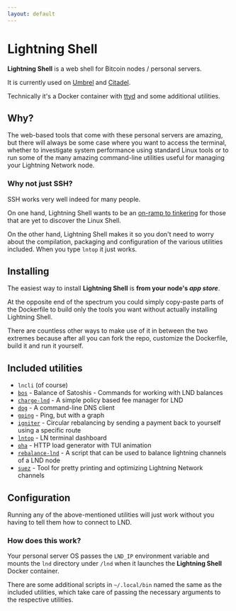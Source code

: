 ```yaml
---
layout: default
---
```


# Lightning Shell

**Lightning Shell** is a web shell for Bitcoin nodes / personal servers.

It is currently used on [Umbrel](https://getumbrel.com/) and [Citadel](https://runcitadel.space/).

Technically it's a Docker container with [ttyd](https://tsl0922.github.io/ttyd/) and some additional utilities.

## Why?

The web-based tools that come with these personal servers are amazing, but there will always be some case where you want to access the terminal, whether to investigate system performance using standard Linux tools or to run some of the many amazing command-line utilities useful for managing your Lightning Network node.

### Why not just SSH?

SSH works very well indeed for many people.

On one hand, Lightning Shell wants to be an [on-ramp to tinkering](https://ibz.me/posts/tinkerer-friendly-platforms/) for those that are yet to discover the Linux Shell.

On the other hand, Lightning Shell makes it so you don't need to worry about the compilation, packaging and configuration of the various utilities included. When you type `lntop` it just works.

## Installing

The easiest way to install **Lightning Shell** is **from your node's *app store***.

At the opposite end of the spectrum you could simply copy-paste parts of the Dockerfile to build only the tools you want without actually installing Lightning Shell.

There are countless other ways to make use of it in between the two extremes because after all you can fork the repo, customize the Dockerfile, build it and run it yourself.

## Included utilities

- `lncli` (of course)
- [`bos`](https://github.com/alexbosworth/balanceofsatoshis) - Balance of Satoshis - Commands for working with LND balances
- [`charge-lnd`](https://github.com/accumulator/charge-lnd) - A simple policy based fee manager for LND
- [`dog`](https://github.com/ogham/dog) - A command-line DNS client
- [`gping`](https://github.com/orf/gping) - Ping, but with a graph
- [`igniter`](https://github.com/RooSoft/igniter) - Circular rebalancing by sending a payment back to yourself using a specific route
- [`lntop`](https://github.com/edouardparis/lntop) - LN terminal dashboard
- [`oha`](https://github.com/hatoo/oha) - HTTP load generator with TUI animation
- [`rebalance-lnd`](https://github.com/C-Otto/rebalance-lnd) - A script that can be used to balance lightning channels of a LND node
- [`suez`](https://github.com/prusnak/suez) - Tool for pretty printing and optimizing Lightning Network channels

## Configuration

Running any of the above-mentioned utilities will just work without you having to tell them how to connect to LND.

### How does this work?

Your personal server OS passes the `LND_IP` environment variable and mounts the `lnd` directory under `/lnd` when it launches the **Lightning Shell** Docker container.

There are some additional scripts in `~/.local/bin` named the same as the included utilities, which take care of passing the necessary arguments to the respective utilities.
